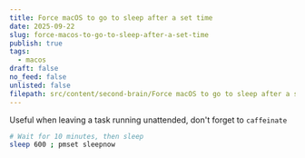 ```yaml
---
title: Force macOS to go to sleep after a set time
date: 2025-09-22
slug: force-macos-to-go-to-sleep-after-a-set-time
publish: true
tags:
  - macos
draft: false
no_feed: false
unlisted: false
filepath: src/content/second-brain/Force macOS to go to sleep after a set time.md
---
```


Useful when leaving a task running unattended, don't forget to `caffeinate`

```bash
# Wait for 10 minutes, then sleep
sleep 600 ; pmset sleepnow
```
